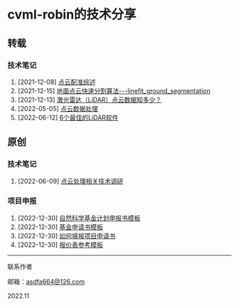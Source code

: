 # cvml-robin的技术分享

## 转载

### 技术笔记

1. [2021-12-08] [点云配准综述](https://zhuanlan.zhihu.com/p/91275450)
2. [2021-12-15] [地面点云快速分割算法---linefit_ground_segmentation](https://zhuanlan.zhihu.com/p/123220950)
3. [2021-12-13] [激光雷达（LiDAR）点云数据知多少？](https://zhuanlan.zhihu.com/p/388184506)
4. [2022-05-05] [点云数据处理](https://zhuanlan.zhihu.com/p/498892147)
5. [2022-06-12] [6个最佳的LiDAR软件](http://www.bimant.com/blog/5-free-lidar-apps/)

## 原创

### 技术笔记

1. [2022-06-09] [点云处理相关技术调研](./technical-reports/点云处理相关技术调研.docx)



### 项目申报

1. [2022-12-30] [自然科学基金计划申报书模板](https://docs.google.com/document/d/1ZQPaZonpPTZxX64OiBI1S90Z7QIntM4p/edit?usp=drive_link&ouid=112844428871035202140&rtpof=true&sd=true)
2. [2022-12-30] [基金申请书模板](https://docs.google.com/document/d/1mUFZcLwj_5I7kNkufXnTGazkT9g04_Xp/edit?usp=drive_link&ouid=112844428871035202140&rtpof=true&sd=true)
3. [2022-12-30] [如何填报项目申请书](https://drive.google.com/file/d/1PwUCoGKW6hA8ofrvMhXUBMZ_cx5UxlK1/view?usp=drive_link)
4. [2022-12-30] [报价表参考模板](https://docs.google.com/document/d/1NLGSN6rpkdo440-cI5w97DmwggbgcjBB/edit?usp=drive_link&ouid=112844428871035202140&rtpof=true&sd=true)



------

联系作者

邮箱：asdfa664@126.com

2022.11
